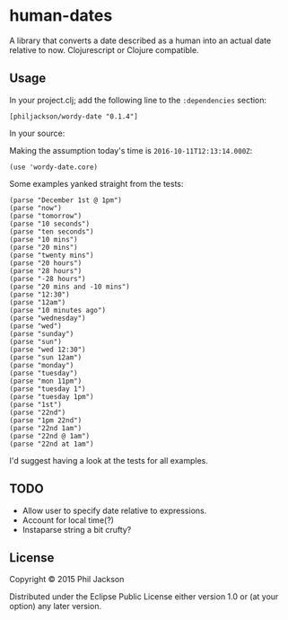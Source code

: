 # human-dates

A library that converts a date described as a human into an actual
date relative to now. Clojurescript or Clojure compatible.

## Usage

In your project.clj; add the following line to the `:dependencies`
section:

    [philjackson/wordy-date "0.1.4"]

In your source:

Making the assumption today's time is `2016-10-11T12:13:14.000Z`:

    (use 'wordy-date.core)

Some examples yanked straight from the tests:

    (parse "December 1st @ 1pm")
    (parse "now")
    (parse "tomorrow")
    (parse "10 seconds")
    (parse "ten seconds")
    (parse "10 mins")
    (parse "20 mins")
    (parse "twenty mins")
    (parse "20 hours")
    (parse "28 hours")
    (parse "-28 hours")
    (parse "20 mins and -10 mins")
    (parse "12:30")
    (parse "12am")
    (parse "10 minutes ago")
    (parse "wednesday")
    (parse "wed")
    (parse "sunday")
    (parse "sun")
    (parse "wed 12:30")
    (parse "sun 12am")
    (parse "monday")
    (parse "tuesday")
    (parse "mon 11pm")
    (parse "tuesday 1")
    (parse "tuesday 1pm")
    (parse "1st")
    (parse "22nd")
    (parse "1pm 22nd")
    (parse "22nd 1am")
    (parse "22nd @ 1am")
    (parse "22nd at 1am")

I'd suggest having a look at the tests for all examples.

## TODO

* Allow user to specify date relative to expressions.
* Account for local time(?)
* Instaparse string a bit crufty?

## License

Copyright © 2015 Phil Jackson

Distributed under the Eclipse Public License either version 1.0 or (at
your option) any later version.
